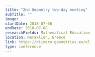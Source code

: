 ```yaml
---
title: "2nd Geometry two-day meeting"
subTitle: ""
image:
startDate: 2018-07-06
endDate: 2018-07-08
researchFields: Mathematical Education
location: Heraklion, Greece
link: https://diimero-geometrias.eu/el
type: conference
---
```

